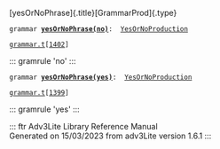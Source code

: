 [yesOrNoPhrase]{.title}[GrammarProd]{.type}

`grammar `**[`yesOrNoPhrase(no)`](../object/yesOrNoPhrase(no).html)**` :   `[`YesOrNoProduction`](../object/YesOrNoProduction.html)

[`grammar.t`](../file/grammar.t.html)`[`[`1402`](../source/grammar.t.html#1402)`]`

::: gramrule
\'no\'
:::

`grammar `**[`yesOrNoPhrase(yes)`](../object/yesOrNoPhrase(yes).html)**` :   `[`YesOrNoProduction`](../object/YesOrNoProduction.html)

[`grammar.t`](../file/grammar.t.html)`[`[`1399`](../source/grammar.t.html#1399)`]`

::: gramrule
\'yes\'
:::

::: ftr
Adv3Lite Library Reference Manual\
Generated on 15/03/2023 from adv3Lite version 1.6.1
:::
